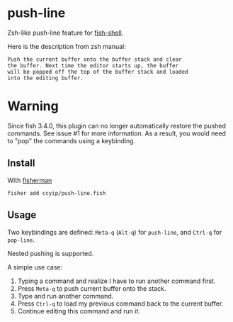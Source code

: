 # push-line

Zsh-like push-line feature for [fish-shell].

Here is the description from zsh manual:

```
Push the current buffer onto the buffer stack and clear
the buffer. Next time the editor starts up, the buffer
will be popped off the top of the buffer stack and loaded
into the editing buffer.
```

# Warning

Since fish 3.4.0, this plugin can no longer automatically restore the pushed
commands. See issue #1 for more information. As a result, you would need to
"pop" the commands using a keybinding.

## Install

With [fisherman]

```
fisher add ccyip/push-line.fish
```

## Usage

Two keybindings are defined: `Meta-q` (`Alt-q`) for `push-line`, and `Ctrl-q`
for `pop-line`.

Nested pushing is supported.

A simple use case:

1. Typing a command and realize I have to run another command first.
2. Press `Meta-q` to push current buffer onto the stack.
3. Type and run another command.
4. Press `Ctrl-q` to load my previous command back to the current buffer.
5. Continue editing this command and run it.

[fish-shell]: https://github.com/fish-shell/fish-shell
[fisherman]: https://github.com/fisherman/fisherman
